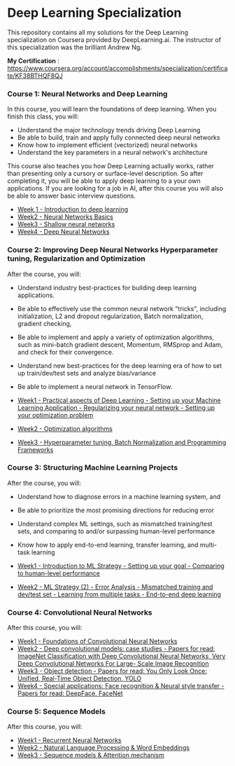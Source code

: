 # Deep Learning Specialization

This repository contains all my solutions for the Deep Learning specialization on Coursera provided by DeepLearning.ai. The instructor of this specialization was the brilliant Andrew Ng.

**My Certification** : https://www.coursera.org/account/accomplishments/specialization/certificate/KF38BTHQF8QJ

### Course 1: Neural Networks and Deep Learning  
In this course, you will learn the foundations of deep learning. When you finish this class, you will:
- Understand the major technology trends driving Deep Learning
- Be able to build, train and apply fully connected deep neural networks 
- Know how to implement efficient (vectorized) neural networks 
- Understand the key parameters in a neural network's architecture 

This course also teaches you how Deep Learning actually works, rather than presenting only a cursory or surface-level description. So after completing it, you will be able to apply deep learning to a your own applications. If you are looking for a job in AI, after this course you will also be able to answer basic interview questions. 

- [Week 1 - Introduction to deep learning]()  
- [Week2 - Neural Networks Basics]() 
- [Week3 - Shallow neural networks]()
- [Week4 - Deep Neural Networks]()

### Course 2: Improving Deep Neural Networks Hyperparameter tuning, Regularization and Optimization
After the course, you will: 
- Understand industry best-practices for building deep learning applications. 
- Be able to effectively use the common neural network "tricks", including initialization, L2 and dropout regularization, Batch normalization, gradient checking, 
- Be able to implement and apply a variety of optimization algorithms, such as mini-batch gradient descent, Momentum, RMSprop and Adam, and check for their convergence. 
- Understand new best-practices for the deep learning era of how to set up train/dev/test sets and analyze bias/variance
- Be able to implement a neural network in TensorFlow. 

- [Week1 - Practical aspects of Deep Learning - Setting up your Machine Learning Application - Regularizing your neural network - Setting up your optimization problem]()  
- [Week2 - Optimization algorithms]()  
- [Week3 - Hyperparameter tuning, Batch Normalization and Programming Frameworks]()  

### Course 3: Structuring Machine Learning Projects
After the course, you will: 
- Understand how to diagnose errors in a machine learning system, and 
- Be able to prioritize the most promising directions for reducing error
- Understand complex ML settings, such as mismatched training/test sets, and comparing to and/or surpassing human-level performance
- Know how to apply end-to-end learning, transfer learning, and multi-task learning


- [Week1 - Introduction to ML Strategy - Setting up your goal - Comparing to human-level performance]()  
- [Week2 - ML Strategy (2) - Error Analysis - Mismatched training and dev/test set - Learning from multiple tasks - End-to-end deep learning]()  

### Course 4: Convolutional Neural Networks
After this course, you will: 

- [Week1 - Foundations of Convolutional Neural Networks]()  
- [Week2 - Deep convolutional models: case studies - Papers for read: ImageNet Classification with Deep Convolutional Neural Networks, Very Deep Convolutional Networks For Large-
Scale Image Recognition]()  
- [Week3 - Object detection - Papers for read: You Only Look Once: Unified, Real-Time Object Detection, YOLO]()  
- [Week4 - Special applications: Face recognition & Neural style transfer - Papers for read: DeepFace, FaceNet]()  

### Course 5: Sequence Models
After this course, you will:

- [Week1 - Recurrent Neural Networks]()  
- [Week2 - Natural Language Processing & Word Embeddings]()  
- [Week3 - Sequence models & Attention mechanism]()  

